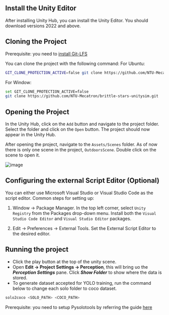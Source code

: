 ## Install the Unity Editor

After installing Unity Hub, you can install the Unity Editor. You should download versions 2022 and above.

## Cloning the Project

Prerequisite: you need to [install Git-LFS](https://docs.github.com/en/repositories/working-with-files/managing-large-files/installing-git-large-file-storage)

You can clone the project with the following command:
For Ubuntu:
```bash
GIT_CLONE_PROTECTION_ACTIVE=false git clone https://github.com/NTU-Mecatron/brittle-stars-unitysim.git
```
For Window:
```bash
set GIT_CLONE_PROTECTION_ACTIVE=false 
git clone https://github.com/NTU-Mecatron/brittle-stars-unitysim.git
```

## Opening the Project

In the Unity Hub, click on the `Add` button and navigate to the project folder. Select the folder and click on the `Open` button. The project should now appear in the Unity Hub.

After opening the project, navigate to the `Assets/Scenes` folder. As of now there is only one scene in the project, `OutdoorsScene`. Double click on the scene to open it.

![image](https://github.com/user-attachments/assets/4a662bd5-343a-40a9-ae2b-1ae07316df5a)

## Configuring the external Script Editor (Optional)

You can either use Microsoft Visual Studio or Visual Studio Code as the script editor. Common steps for setting up:  

1. Window -> Package Manager. In the top left corner, select `Unity Registry` from the Packages drop-down menu. Install both the `Visual Studio Code Editor` and `Visual Studio Editor` packages.

2. Edit -> Preferences -> External Tools. Set the External Script Editor to the desired editor.

## Running the project
- Click the play button at the top of the unity scene.
- Open **Edit -> Project Settings -> Perception**, this will bring uo the **_Perception Settings_** pane. Click _**Show Folder**_ to show where the data is stored.
- To generate dataset accepted for YOLO training, run the command below to change each solo folder to coco dataset.
```bash
solo2coco <SOLO_PATH> <COCO_PATH>
```
Prerequisite: you need to setup Pysolotools by referring the guide [here](https://docs.unity3d.com/Packages/com.unity.perception@1.0/manual/Tutorial/convert_to_coco.html)

